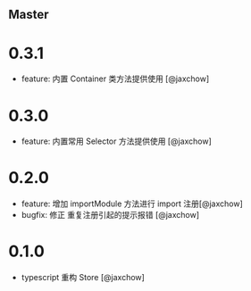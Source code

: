 <!--
// Please add your own contribution below inside the Master section, no need to
// set a version number, that happens during a deploy. Thanks!
//
// These docs are aimed at users rather than danger developers, so please limit technical
// terminology in here.

// Note: if this is your first PR, you'll need to add your URL to the footnotes
//       see the bottom of this file. The list there is sorted, try to follow that.

-->

## Master

<!-- Your comment below this -->

# 0.3.1

- feature: 内置 Container 类方法提供使用 [@jaxchow]

# 0.3.0

- feature: 内置常用 Selector 方法提供使用 [@jaxchow]

# 0.2.0

- feature: 增加 importModule 方法进行 import 注册[@jaxchow]
- bugfix: 修正 重复注册引起的提示报错 [@jaxchow]

# 0.1.0

- typescript 重构 Store [@jaxchow]
